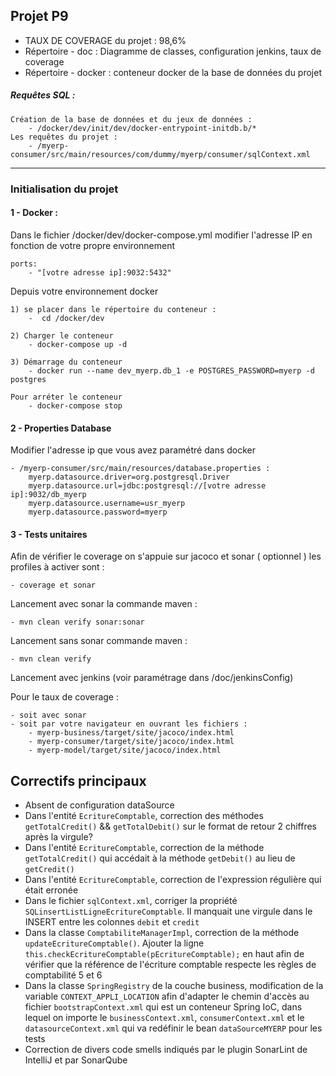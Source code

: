 ## Projet P9
* TAUX DE COVERAGE du projet : 98,6%
* Répertoire - doc : Diagramme de classes, configuration jenkins, taux de coverage
* Répertoire - docker : conteneur docker de la base de données du projet
##### Requêtes SQL :
    Création de la base de données et du jeux de données : 
        - /docker/dev/init/dev/docker-entrypoint-initdb.b/*
    Les requêtes du projet :
        - /myerp-consumer/src/main/resources/com/dummy/myerp/consumer/sqlContext.xml
---
### Initialisation du projet

#### 1 - Docker :
Dans le fichier /docker/dev/docker-compose.yml modifier l'adresse IP en fonction de votre propre environnement

    ports:
        - "[votre adresse ip]:9032:5432"

Depuis votre environnement docker
 
    1) se placer dans le répertoire du conteneur : 
        -  cd /docker/dev
        
    2) Charger le conteneur
        - docker-compose up -d
        
    3) Démarrage du conteneur
        - docker run --name dev_myerp.db_1 -e POSTGRES_PASSWORD=myerp -d postgres

    Pour arréter le conteneur
        - docker-compose stop

#### 2 - Properties Database
Modifier l'adresse ip que vous avez paramétré dans docker

    - /myerp-consumer/src/main/resources/database.properties :
        myerp.datasource.driver=org.postgresql.Driver
        myerp.datasource.url=jdbc:postgresql://[votre adresse ip]:9032/db_myerp
        myerp.datasource.username=usr_myerp
        myerp.datasource.password=myerp
        
#### 3 - Tests unitaires
Afin de vérifier le coverage on s'appuie sur jacoco et sonar ( optionnel )
les profiles à activer sont :
    
    - coverage et sonar
    
Lancement avec sonar la commande maven :

    - mvn clean verify sonar:sonar

Lancement sans sonar commande maven :

    - mvn clean verify

Lancement avec jenkins (voir paramétrage dans /doc/jenkinsConfig)

Pour le taux de coverage :

    - soit avec sonar
    - soit par votre navigateur en ouvrant les fichiers :
        - myerp-business/target/site/jacoco/index.html
        - myerp-consumer/target/site/jacoco/index.html
        - myerp-model/target/site/jacoco/index.html


## Correctifs principaux
*   Absent de configuration dataSource
*   Dans l'entité `EcritureComptable`, correction des méthodes `getTotalCredit()` && `getTotalDebit()` sur le format de retour 2 chiffres après la virgule?
*   Dans l'entité `EcritureComptable`, correction de la méthode `getTotalCredit()` qui accédait à la méthode `getDebit()` au lieu de `getCredit()`
*   Dans l'entité `EcritureComptable`, correction de l'expression régulière qui était erronée
*   Dans le fichier `sqlContext.xml`, corriger la propriété `SQLinsertListLigneEcritureComptable`. Il manquait une virgule dans le INSERT entre les colonnes `debit` et `credit`
*   Dans la classe `ComptabiliteManagerImpl`, correction de la méthode `updateEcritureComptable()`. Ajouter la ligne `this.checkEcritureComptable(pEcritureComptable);` en haut afin de vérifier que la référence de l'écriture comptable respecte les règles de comptabilité 5 et 6
*   Dans la classe `SpringRegistry` de la couche business, modification de la variable `CONTEXT_APPLI_LOCATION` afin d'adapter le chemin d'accès au fichier `bootstrapContext.xml` qui est un conteneur Spring IoC, dans lequel on importe le `businessContext.xml`, `consumerContext.xml` et le `datasourceContext.xml` qui va redéfinir le bean `dataSourceMYERP` pour les tests
*   Correction de divers code smells indiqués par le plugin SonarLint de IntelliJ et par SonarQube
